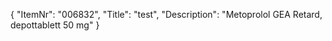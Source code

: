 {
  "ItemNr": "006832",
  "Title": "test",
  "Description": "Metoprolol GEA Retard, depottablett 50 mg"
}